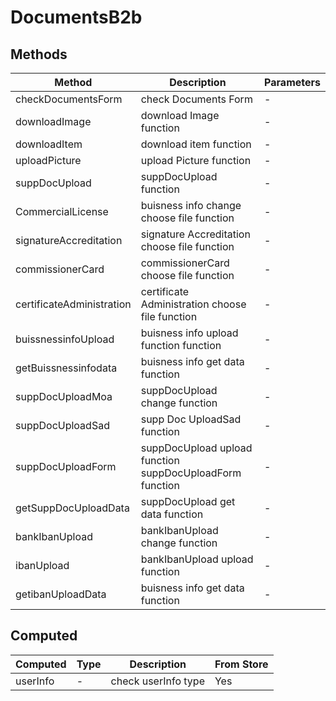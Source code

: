# DocumentsB2b

## Methods

<!-- @vuese:DocumentsB2b:methods:start -->
|Method|Description|Parameters|
|---|---|---|
|checkDocumentsForm|check Documents Form|-|
|downloadImage|download Image function|-|
|downloadItem|download item function|-|
|uploadPicture|upload Picture function|-|
|suppDocUpload|suppDocUpload function|-|
|CommercialLicense|buisness info change choose file function|-|
|signatureAccreditation|signature Accreditation choose file function|-|
|commissionerCard|commissionerCard choose file function|-|
|certificateAdministration|certificate Administration choose file function|-|
|buissnessinfoUpload|buisness info upload function function|-|
|getBuissnessinfodata|buisness info get data function|-|
|suppDocUploadMoa|suppDocUpload change function|-|
|suppDocUploadSad|supp Doc UploadSad function|-|
|suppDocUploadForm|suppDocUpload upload function suppDocUploadForm function|-|
|getSuppDocUploadData|suppDocUpload get data function|-|
|bankIbanUpload|bankIbanUpload change function|-|
|ibanUpload|bankIbanUpload upload function|-|
|getibanUploadData|buisness info get data function|-|

<!-- @vuese:DocumentsB2b:methods:end -->


## Computed

<!-- @vuese:DocumentsB2b:computed:start -->
|Computed|Type|Description|From Store|
|---|---|---|---|
|userInfo|-|check userInfo type|Yes|

<!-- @vuese:DocumentsB2b:computed:end -->


